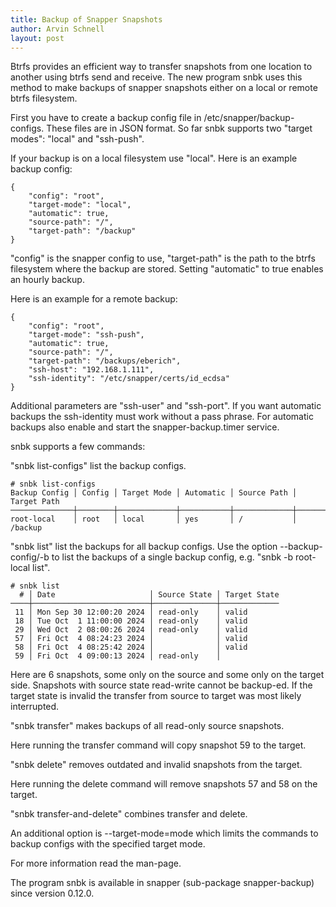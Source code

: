 ```yaml
---
title: Backup of Snapper Snapshots
author: Arvin Schnell
layout: post
---
```


Btrfs provides an efficient way to transfer snapshots from one
location to another using btrfs send and receive. The new program snbk
uses this method to make backups of snapper snapshots either on a
local or remote btrfs filesystem.

First you have to create a backup config file in
/etc/snapper/backup-configs. These files are in JSON format. So far
snbk supports two "target modes": "local" and "ssh-push".

If your backup is on a local filesystem use "local". Here is an
example backup config:

~~~
{
    "config": "root",
    "target-mode": "local",
    "automatic": true,
    "source-path": "/",
    "target-path": "/backup"
}
~~~

"config" is the snapper config to use, "target-path" is the path to
the btrfs filesystem where the backup are stored. Setting "automatic"
to true enables an hourly backup.

Here is an example for a remote backup:

~~~
{
    "config": "root",
    "target-mode": "ssh-push",
    "automatic": true,
    "source-path": "/",
    "target-path": "/backups/eberich",
    "ssh-host": "192.168.1.111",
    "ssh-identity": "/etc/snapper/certs/id_ecdsa"
}
~~~

Additional parameters are "ssh-user" and "ssh-port". If you want
automatic backups the ssh-identity must work without a pass
phrase. For automatic backups also enable and start the
snapper-backup.timer service.

snbk supports a few commands:

"snbk list-configs" list the backup configs.

~~~
# snbk list-configs
Backup Config │ Config │ Target Mode │ Automatic │ Source Path │ Target Path
──────────────┼────────┼─────────────┼───────────┼─────────────┼────────────
root-local    │ root   │ local       │ yes       │ /           │ /backup
~~~

"snbk list" list the backups for all backup configs. Use the option
--backup-config/-b to list the backups of a single backup config, e.g.
"snbk -b root-local list".

~~~
# snbk list
  # │ Date                     │ Source State │ Target State
────┼──────────────────────────┼──────────────┼─────────────
 11 │ Mon Sep 30 12:00:20 2024 │ read-only    │ valid
 18 │ Tue Oct  1 11:00:00 2024 │ read-only    │ valid
 29 │ Wed Oct  2 08:00:26 2024 │ read-only    │ valid
 57 │ Fri Oct  4 08:24:23 2024 │              │ valid
 58 │ Fri Oct  4 08:25:42 2024 │              │ valid
 59 │ Fri Oct  4 09:00:13 2024 │ read-only    │
~~~

Here are 6 snapshots, some only on the source and some only on the
target side. Snapshots with source state read-write cannot be
backup-ed. If the target state is invalid the transfer from source to
target was most likely interrupted.

"snbk transfer" makes backups of all read-only source snapshots.

Here running the transfer command will copy snapshot 59 to the target.

"snbk delete" removes outdated and invalid snapshots from the target.

Here running the delete command will remove snapshots 57 and 58 on the
target.

"snbk transfer-and-delete" combines transfer and delete.

An additional option is --target-mode=mode which limits the commands
to backup configs with the specified target mode.

For more information read the man-page.

The program snbk is available in snapper (sub-package snapper-backup)
since version 0.12.0.
